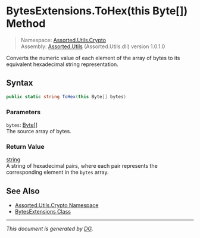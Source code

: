 ﻿# BytesExtensions.ToHex(this Byte[]) Method

> Namespace: [Assorted.Utils.Crypto](index.md#assortedutilscrypto-namespace)\
> Assembly: [Assorted.Utils](index.md) (Assorted.Utils.dll) version 1.0.1.0

Converts the numeric value of each element of the array of bytes to its equivalent hexadecimal string representation.

## Syntax

```csharp
public static string ToHex(this Byte[] bytes)
```

### Parameters

`bytes`: [Byte[]](https://docs.microsoft.com/en-us/dotnet/api/system.byte)\
The source array of bytes.

### Return Value

[string](https://docs.microsoft.com/en-us/dotnet/api/system.string)\
A string of hexadecimal pairs, where each pair represents the corresponding element in the `bytes` array.

## See Also

- [Assorted.Utils.Crypto Namespace](index.md#assortedutilscrypto-namespace)
- [BytesExtensions Class](Assorted.Utils.Crypto.BytesExtensions.md)

---

_This document is generated by [DG](https://github.com/Khojasteh/dg)._
